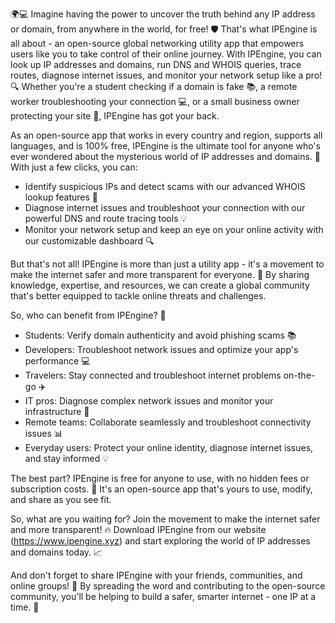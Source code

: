 🌍💻 Imagine having the power to uncover the truth behind any IP address or domain, from anywhere in the world, for free! 🛡️ That's what IPEngine is all about - an open-source global networking utility app that empowers users like you to take control of their online journey. With IPEngine, you can look up IP addresses and domains, run DNS and WHOIS queries, trace routes, diagnose internet issues, and monitor your network setup like a pro! 🔍 Whether you're a student checking if a domain is fake 📚, a remote worker troubleshooting your connection 💻, or a small business owner protecting your site 🏢, IPEngine has got your back.

As an open-source app that works in every country and region, supports all languages, and is 100% free, IPEngine is the ultimate tool for anyone who's ever wondered about the mysterious world of IP addresses and domains. 🔎 With just a few clicks, you can:

* Identify suspicious IPs and detect scams with our advanced WHOIS lookup features 🚨
* Diagnose internet issues and troubleshoot your connection with our powerful DNS and route tracing tools 💡
* Monitor your network setup and keep an eye on your online activity with our customizable dashboard 🔍

But that's not all! IPEngine is more than just a utility app - it's a movement to make the internet safer and more transparent for everyone. 🌈 By sharing knowledge, expertise, and resources, we can create a global community that's better equipped to tackle online threats and challenges.

So, who can benefit from IPEngine? 🤔

* Students: Verify domain authenticity and avoid phishing scams 📚
* Developers: Troubleshoot network issues and optimize your app's performance 💻
* Travelers: Stay connected and troubleshoot internet problems on-the-go ✈️
* IT pros: Diagnose complex network issues and monitor your infrastructure 🔧
* Remote teams: Collaborate seamlessly and troubleshoot connectivity issues 📊
* Everyday users: Protect your online identity, diagnose internet issues, and stay informed 💡

The best part? IPEngine is free for anyone to use, with no hidden fees or subscription costs. 🎁 It's an open-source app that's yours to use, modify, and share as you see fit.

So, what are you waiting for? Join the movement to make the internet safer and more transparent! 🔥 Download IPEngine from our website (https://www.ipengine.xyz) and start exploring the world of IP addresses and domains today. 📈

And don't forget to share IPEngine with your friends, communities, and online groups! 👫 By spreading the word and contributing to the open-source community, you'll be helping to build a safer, smarter internet - one IP at a time. 🌟